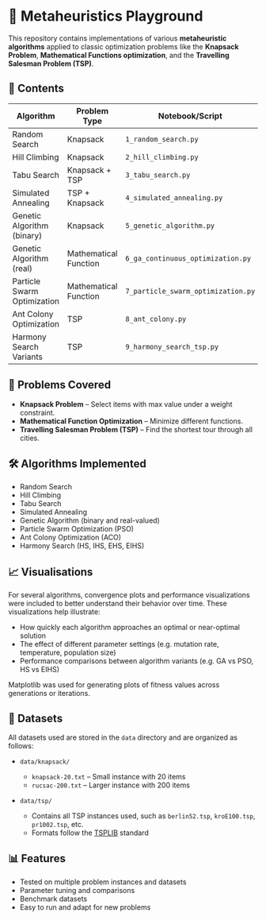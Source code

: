 # 🧠 Metaheuristics Playground

This repository contains implementations of various **metaheuristic algorithms** applied to classic optimization problems like the **Knapsack Problem**, **Mathematical Functions optimization**, and the **Travelling Salesman Problem (TSP)**.

## 📁 Contents

| Algorithm                  | Problem Type       | Notebook/Script                        |
|---------------------------|--------------------|----------------------------------------|
| Random Search             | Knapsack           | `1_random_search.py`                   |
| Hill Climbing             | Knapsack           | `2_hill_climbing.py`                   |
| Tabu Search               | Knapsack + TSP     | `3_tabu_search.py`                     |
| Simulated Annealing       | TSP + Knapsack     | `4_simulated_annealing.py`            |
| Genetic Algorithm (binary)| Knapsack           | `5_genetic_algorithm.py`              |
| Genetic Algorithm (real)  | Mathematical Function    | `6_ga_continuous_optimization.py`     |
| Particle Swarm Optimization | Mathematical Function  | `7_particle_swarm_optimization.py`    |
| Ant Colony Optimization   | TSP                | `8_ant_colony.py`                      |
| Harmony Search Variants   | TSP                | `9_harmony_search_tsp.py`             |

## 🎯 Problems Covered

- **Knapsack Problem** – Select items with max value under a weight constraint.
- **Mathematical Function Optimization** – Minimize different functions.
- **Travelling Salesman Problem (TSP)** – Find the shortest tour through all cities.

## 🛠️ Algorithms Implemented

- Random Search
- Hill Climbing
- Tabu Search
- Simulated Annealing
- Genetic Algorithm (binary and real-valued)
- Particle Swarm Optimization (PSO)
- Ant Colony Optimization (ACO)
- Harmony Search (HS, IHS, EHS, EIHS)


## 📈 Visualisations

For several algorithms, convergence plots and performance visualizations were included to better understand their behavior over time. These visualizations help illustrate:

- How quickly each algorithm approaches an optimal or near-optimal solution
- The effect of different parameter settings (e.g. mutation rate, temperature, population size)
- Performance comparisons between algorithm variants (e.g. GA vs PSO, HS vs EIHS)

Matplotlib was used for generating plots of fitness values across generations or iterations.

## 🧾 Datasets

All datasets used are stored in the `data` directory and are organized as follows:

- `data/knapsack/`
  - `knapsack-20.txt` – Small instance with 20 items
  - `rucsac-200.txt` – Larger instance with 200 items

- `data/tsp/`
  - Contains all TSP instances used, such as `berlin52.tsp`, `kroE100.tsp`, `pr1002.tsp`, etc.
  - Formats follow the [TSPLIB](http://comopt.ifi.uni-heidelberg.de/software/TSPLIB95/) standard


## 📊 Features

- Tested on multiple problem instances and datasets
- Parameter tuning and comparisons
- Benchmark datasets
- Easy to run and adapt for new problems
